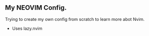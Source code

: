 ## My NEOVIM Config.
Trying to create my own config from scratch to learn more abot Nvim.

- Uses lazy.nvim
